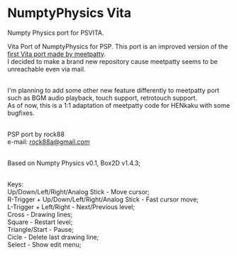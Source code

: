 # NumptyPhysics Vita
Numpty Physics port for PSVITA.

Vita Port of NumptyPhysics for PSP.
This port is an improved version of the [first Vita port made by meetpatty](https://github.com/meetpatty/numpty-physics-for-vita).<br>
I decided to make a brand new repository cause meetpatty seems to be unreachable even via mail.<br><br>

I'm planning to add some other new feature differently to meetpatty port such as BGM audio playback, touch support, retrotouch support.<br>
As of now, this is a 1:1 adaptation of meetpatty code for HENkaku with some bugfixes.<br><br>

PSP port by rock88<br>
e-mail: rock88a@gmail.com<br><br>

Based on Numpty Physics v0.1, Box2D v1.4.3;<br><br>

Keys:<br>
	Up/Down/Left/Right/Analog Stick - Move cursor;<br>
	R-Trigger + Up/Down/Left/Right/Analog Stick - Fast cursor move;<br>
	L-Trigger + Left/Right - Next/Previous level;<br>
	Cross - Drawing lines;<br>
	Square - Restart level;<br>
	Triangle/Start - Pause;<br>
	Cicle - Delete last drawing line;<br>
	Select - Show edit menu;<br>
